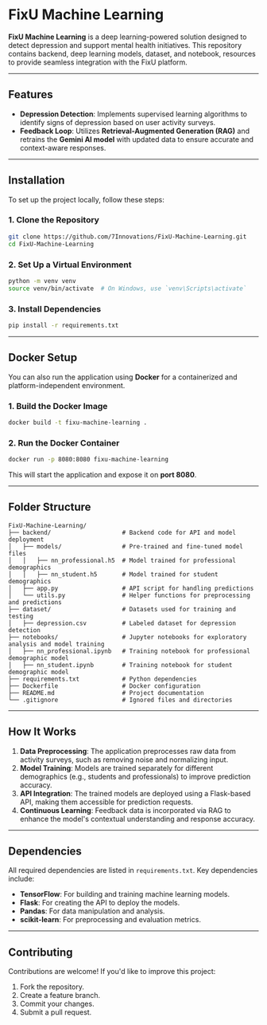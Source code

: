 # **FixU Machine Learning**

**FixU Machine Learning** is a deep learning-powered solution designed to detect depression and support mental health initiatives. This repository contains backend, deep learning models, dataset, and notebook, resources to provide seamless integration with the FixU platform.

---

## **Features**  

- **Depression Detection**: Implements supervised learning algorithms to identify signs of depression based on user activity surveys.  
- **Feedback Loop**: Utilizes **Retrieval-Augmented Generation (RAG)** and retrains the **Gemini AI model** with updated data to ensure accurate and context-aware responses.  

---

## **Installation**

To set up the project locally, follow these steps:

### 1. Clone the Repository  
```bash
git clone https://github.com/7Innovations/FixU-Machine-Learning.git
cd FixU-Machine-Learning
```

### 2. Set Up a Virtual Environment  
```bash
python -m venv venv
source venv/bin/activate  # On Windows, use `venv\Scripts\activate`
```

### 3. Install Dependencies  
```bash
pip install -r requirements.txt
```

---

## **Docker Setup**

You can also run the application using **Docker** for a containerized and platform-independent environment.

### 1. Build the Docker Image  
```bash
docker build -t fixu-machine-learning .
```

### 2. Run the Docker Container  
```bash
docker run -p 8080:8080 fixu-machine-learning
```

This will start the application and expose it on **port 8080**.

---

## **Folder Structure**  

```plaintext
FixU-Machine-Learning/
├── backend/                    # Backend code for API and model deployment
│   ├── models/                 # Pre-trained and fine-tuned model files
│   │   ├── nn_professional.h5  # Model trained for professional demographics
│   │   ├── nn_student.h5       # Model trained for student demographics
│   ├── app.py                  # API script for handling predictions
│   └── utils.py                # Helper functions for preprocessing and predictions
├── dataset/                    # Datasets used for training and testing
│   ├── depression.csv          # Labeled dataset for depression detection
├── notebooks/                  # Jupyter notebooks for exploratory analysis and model training
│   ├── nn_professional.ipynb   # Training notebook for professional demographic model
│   ├── nn_student.ipynb        # Training notebook for student demographic model
├── requirements.txt            # Python dependencies
├── Dockerfile                  # Docker configuration
├── README.md                   # Project documentation
└── .gitignore                  # Ignored files and directories
```

---

## **How It Works**

1. **Data Preprocessing**: The application preprocesses raw data from activity surveys, such as removing noise and normalizing input.  
2. **Model Training**: Models are trained separately for different demographics (e.g., students and professionals) to improve prediction accuracy.  
3. **API Integration**: The trained models are deployed using a Flask-based API, making them accessible for prediction requests.  
4. **Continuous Learning**: Feedback data is incorporated via RAG to enhance the model's contextual understanding and response accuracy.  

---

## **Dependencies**

All required dependencies are listed in `requirements.txt`. Key dependencies include:

- **TensorFlow**: For building and training machine learning models.  
- **Flask**: For creating the API to deploy the models.  
- **Pandas**: For data manipulation and analysis.  
- **scikit-learn**: For preprocessing and evaluation metrics.  

---

## **Contributing**

Contributions are welcome! If you'd like to improve this project:  

1. Fork the repository.  
2. Create a feature branch.  
3. Commit your changes.  
4. Submit a pull request.  
